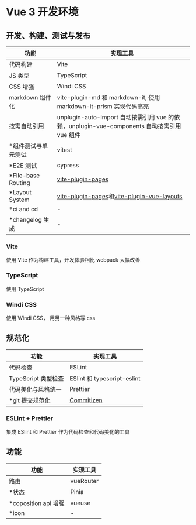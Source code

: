 # Vue 3 开发环境

## 开发、构建、测试与发布

| 功能                 | 实现工具                                                                                                                                                |
| -------------------- | ------------------------------------------------------------------------------------------------------------------------------------------------------- |
| 代码构建             | Vite                                                                                                                                                    |
| JS 类型              | TypeScript                                                                                                                                              |
| CSS 增强             | Windi CSS                                                                                                                                               |
| markdown 组件化      | vite-plugin-md 和 markdown-it, 使用 markdown-it-prism 实现代码高亮                                                                                      |
| 按需自动引用         | unplugin-auto-import 自动按需引用 vue 的依赖，unplugin-vue-components 自动按需引用 vue 组件                                                             |
| \*组件测试与单元测试 | vitest                                                                                                                                                  |
| \*E2E 测试           | cypress                                                                                                                                                 |
| \*File-base Routing  | [vite-plugin-pages](https://github.com/hannoeru/vite-plugin-pages)                                                                                      |
| \*Layout System      | [vite-plugin-pages](https://github.com/hannoeru/vite-plugin-pages)和[vite-plugin-vue-layouts](https://github.com/JohnCampionJr/vite-plugin-vue-layouts) |
| \*ci and cd          | -                                                                                                                                                       |
| \*changelog 生成     | -                                                                                                                                                       |

### Vite

使用 Vite 作为构建工具，开发体验相比 webpack 大幅改善

### TypeScript

使用 TypeScript

### Windi CSS

使用 Windi CSS， 用另一种风格写 css

## 规范化

| 功能                | 实现工具                                           |
| ------------------- | -------------------------------------------------- |
| 代码检查            | ESLint                                             |
| TypeScript 类型检查 | ESlint 和 typescript-eslint                        |
| 代码美化与风格统一  | Prettier                                           |
| \*git 提交规范化    | [Commitizen](https://github.com/commitizen/cz-cli) |

### ESLint + Prettier

集成 ESlint 和 Prettier 作为代码检查和代码美化的工具

## 功能

| 功能                  | 实现工具  |
| --------------------- | --------- |
| 路由                  | vueRouter |
| \*状态                | Pinia     |
| \*coposition api 增强 | vueuse    |
| \*icon                | -         |
